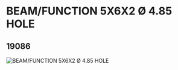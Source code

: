 # BEAM/FUNCTION 5X6X2 Ø 4.85 HOLE
## 19086
![BEAM/FUNCTION 5X6X2 Ø 4.85 HOLE](https://lc-www-live-s.legocdn.com/media/bricks/5/2/6102645.jpg)